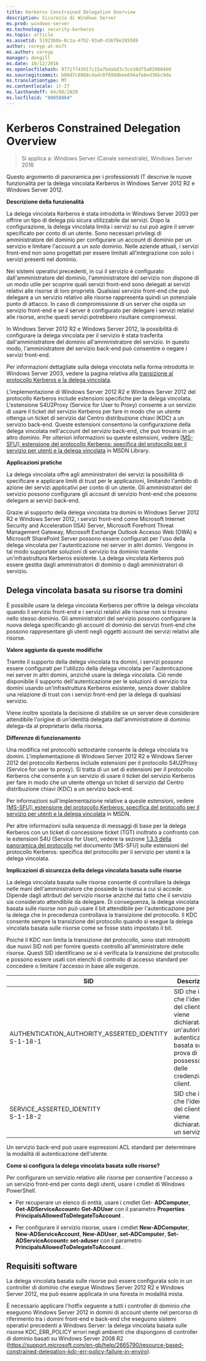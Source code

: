 ```yaml
---
title: Kerberos Constrained Delegation Overview
description: Sicurezza di Windows Server
ms.prod: windows-server
ms.technology: security-kerberos
ms.topic: article
ms.assetid: 51923b0a-0c1a-47b2-93a0-d36f8e295589
author: coreyp-at-msft
ms.author: coreyp
manager: dongill
ms.date: 10/12/2016
ms.openlocfilehash: 07717743017c15a7bdabd3c3ce38d75a02980460
ms.sourcegitcommit: b00d7c8968c4adc8f699dbee694afe6ed36bc9de
ms.translationtype: MT
ms.contentlocale: it-IT
ms.lasthandoff: 04/08/2020
ms.locfileid: "80858864"
---
```

# <a name="kerberos-constrained-delegation-overview"></a>Kerberos Constrained Delegation Overview

>Si applica a: Windows Server (Canale semestrale), Windows Server 2016

Questo argomento di panoramica per i professionisti IT descrive le nuove funzionalità per la delega vincolata Kerberos in Windows Server 2012 R2 e Windows Server 2012.

**Descrizione della funzionalità**

La delega vincolata Kerberos è stata introdotta in Windows Server 2003 per offrire un tipo di delega più sicura utilizzabile dai servizi. Dopo la configurazione, la delega vincolata limita i servizi su cui può agire il server specificato per conto di un utente. Sono necessari privilegi di amministratore del dominio per configurare un account di dominio per un servizio e limitare l'account a un solo dominio. Nelle aziende attuali, i servizi front-end non sono progettati per essere limitati all'integrazione con solo i servizi presenti nel dominio.

Nei sistemi operativi precedenti, in cui il servizio è configurato dall'amministratore del dominio, l'amministratore del servizio non dispone di un modo utile per scoprire quali servizi front-end sono delegati ai servizi relativi alle risorse di loro proprietà. Qualsiasi servizio front-end che può delegare a un servizio relativo alle risorse rappresenta quindi un potenziale punto di attacco. In caso di compromissione di un server che ospita un servizio front-end e se il server è configurato per delegare i servizi relativi alle risorse, anche questi servizi potrebbero risultare compromessi.

In Windows Server 2012 R2 e Windows Server 2012, la possibilità di configurare la delega vincolata per il servizio è stata trasferita dall'amministratore del dominio all'amministratore del servizio. In questo modo, l'amministratore del servizio back-end può consentire o negare i servizi front-end.

Per informazioni dettagliate sulla delega vincolata nella forma introdotta in Windows Server 2003, vedere la pagina relativa alla [transizione al protocollo Kerberos e la delega vincolata](https://technet.microsoft.com/library/cc739587(v=ws.10)).

L'implementazione di Windows Server 2012 R2 e Windows Server 2012 del protocollo Kerberos include estensioni specifiche per la delega vincolata.  L'estensione S4U2Proxy (Service for User to Proxy) consente a un servizio di usare il ticket del servizio Kerberos per fare in modo che un utente ottenga un ticket di servizio dal Centro distribuzione chiavi (KDC) a un servizio back-end. Queste estensioni consentono la configurazione della delega vincolata nell'account del servizio back-end, che può trovarsi in un altro dominio. Per ulteriori informazioni su queste estensioni, vedere [\[MS-SFU\]: estensione del protocollo Kerberos: specifica del protocollo per il servizio per utenti e la delega vincolata](https://msdn.microsoft.com/library/cc246071(PROT.13).aspx) in MSDN Library.

**Applicazioni pratiche**

La delega vincolata offre agli amministratori dei servizi la possibilità di specificare e applicare limiti di trust per le applicazioni, limitando l'ambito di azione dei servizi applicativi per conto di un utente. Gli amministratori del servizio possono configurare gli account di servizio front-end che possono delegare ai servizi back-end.

Grazie al supporto della delega vincolata tra domini in Windows Server 2012 R2 e Windows Server 2012, i servizi front-end come Microsoft Internet Security and Acceleration (ISA) Server, Microsoft Forefront Threat Management Gateway, Microsoft Exchange Outlook Accesso Web (OWA) e Microsoft SharePoint Server possono essere configurati per l'uso della delega vincolata per l'autenticazione nei server in altri domini. Vengono in tal modo supportate soluzioni di servizio tra dominio tramite un'infrastruttura Kerberos esistente. La delega vincolata Kerberos può essere gestita dagli amministratori di dominio o dagli amministratori di servizio.

## <a name="resource-based-constrained-delegation-across-domains"></a>Delega vincolata basata su risorse tra domini

È possibile usare la delega vincolata Kerberos per offrire la delega vincolata quando il servizio front-end e i servizi relativi alle risorse non si trovano nello stesso dominio. Gli amministratori del servizio possono configurare la nuova delega specificando gli account di dominio dei servizi front-end che possono rappresentare gli utenti negli oggetti account dei servizi relativi alle risorse.

**Valore aggiunto da queste modifiche**

Tramite il supporto della delega vincolata tra domini, i servizi possono essere configurati per l'utilizzo della delega vincolata per l'autenticazione nei server in altri domini, anziché usare la delega vincolata. Ciò rende disponibile il supporto dell'autenticazione per le soluzioni di servizio tra domini usando un'infrastruttura Kerberos esistente, senza dover stabilire una relazione di trust con i servizi front-end per la delega di qualsiasi servizio.

Viene inoltre spostata la decisione di stabilire se un server deve considerare attendibile l'origine di un'identità delegata dall'amministratore di dominio delega-da al proprietario della risorsa.

**Differenze di funzionamento**

Una modifica nel protocollo sottostante consente la delega vincolata tra domini. L'implementazione di Windows Server 2012 R2 e Windows Server 2012 del protocollo Kerberos include estensioni per il protocollo S4U2Proxy (Service for user to proxy). Si tratta di un set di estensioni per il protocollo Kerberos che consente a un servizio di usare il ticket del servizio Kerberos per fare in modo che un utente ottenga un ticket di servizio dal Centro distribuzione chiavi (KDC) a un servizio back-end.

Per informazioni sull'implementazione relative a queste estensioni, vedere [\[MS-SFU\]: estensione del protocollo Kerberos: specifica del protocollo per il servizio per utenti e la delega vincolata](https://msdn.microsoft.com/library/cc246071(PROT.10).aspx) in MSDN.

Per altre informazioni sulla sequenza di messaggi di base per la delega Kerberos con un ticket di concessione ticket (TGT) inoltrato a confronto con le estensioni S4U (Service for User), vedere la sezione [1.3.3 della panoramica del protocollo](https://msdn.microsoft.com/library/cc246080(v=prot.10).aspx) nel documento [MS-SFU] sulle estensioni del protocollo Kerberos: specifica del protocollo per il servizio per utenti e la delega vincolata.

**Implicazioni di sicurezza della delega vincolata basata sulle risorse**

La delega vincolata basata sulle risorse consente di controllare la delega nelle mani dell'amministratore che possiede la risorsa a cui si accede. Dipende dagli attributi del servizio risorse anziché dal fatto che il servizio sia considerato attendibile da delegare. Di conseguenza, la delega vincolata basata sulle risorse non può usare il bit attendibile per l'autenticazione per la delega che in precedenza controllava la transizione del protocollo. Il KDC consente sempre la transizione del protocollo quando si esegue la delega vincolata basata sulle risorse come se fosse stato impostato il bit.

Poiché il KDC non limita la transizione del protocollo, sono stati introdotti due nuovi SID noti per fornire questo controllo all'amministratore delle risorse.  Questi SID identificano se si è verificata la transizione del protocollo e possono essere usati con elenchi di controllo di accesso standard per concedere o limitare l'accesso in base alle esigenze.

|SID|Descrizione|
|-------|--------|
|AUTHENTICATION_AUTHORITY_ASSERTED_IDENTITY<br />S-1-18-1|SID che indica che l'identità del client viene dichiarata da un'autorità di autenticazione basata sulla prova di possesso delle credenziali client.|
|SERVICE_ASSERTED_IDENTITY<br />S-1-18-2|SID che indica che l'identità del client viene dichiarata da un servizio.|

Un servizio back-end può usare espressioni ACL standard per determinare la modalità di autenticazione dell'utente.

**Come si configura la delega vincolata basata sulle risorse?**

Per configurare un servizio relativo alle risorse per consentire l'accesso a un servizio front-end per conto degli utenti, usare i cmdlet di Windows PowerShell.

-   Per recuperare un elenco di entità, usare i cmdlet Get- **ADComputer**, **Get-ADServiceAccount**e **Get-ADUser** con il parametro **Properties PrincipalsAllowedToDelegateToAccount** .

-   Per configurare il servizio risorse, usare i cmdlet **New-ADComputer**, **New-ADServiceAccount**, **New-ADUser**, **set-ADComputer**, **Set-ADServiceAccount**e **set-aduser** con il parametro **PrincipalsAllowedToDelegateToAccount** .

## <a name="software-requirements"></a><a name="BKMK_SOFT"></a>Requisiti software
La delega vincolata basata sulle risorse può essere configurata solo in un controller di dominio che esegue Windows Server 2012 R2 e Windows Server 2012, ma può essere applicata in una foresta in modalità mista.

È necessario applicare l'hotfix seguente a tutti i controller di dominio che eseguono Windows Server 2012 in domini di account utente nel percorso di riferimento tra i domini front-end e back-end che eseguono sistemi operativi precedenti a Windows Server: la delega vincolata basata sulle risorse KDC_ERR_POLICY errori negli ambienti che dispongono di controller di dominio basati su Windows Server 2008 R2 (https://support.microsoft.com/en-gb/help/2665790/resource-based-constrained-delegation-kdc-err-policy-failure-in-enviro).
